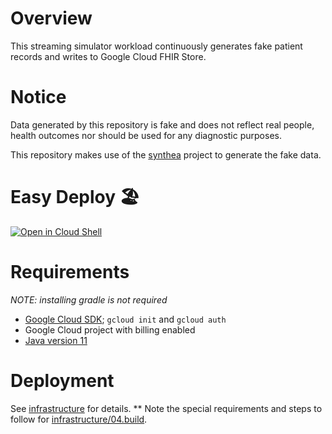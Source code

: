<!--
Copyright 2022 Google LLC

Licensed under the Apache License, Version 2.0 (the "License");
you may not use this file except in compliance with the License.
You may obtain a copy of the License at

    https://www.apache.org/licenses/LICENSE-2.0

Unless required by applicable law or agreed to in writing, software
distributed under the License is distributed on an "AS IS" BASIS,
WITHOUT WARRANTIES OR CONDITIONS OF ANY KIND, either express or implied.
See the License for the specific language governing permissions and
limitations under the License.
-->

# Overview

This streaming simulator workload continuously generates fake patient records
and writes to Google Cloud FHIR Store.

# Notice

Data generated by this repository is fake and does not reflect real people,
health outcomes nor should be used for any diagnostic purposes.

This repository makes use of the
[synthea](https://github.com/synthetichealth/synthea) project to generate the
fake data.

# Easy Deploy 🏖️

[![Open in Cloud Shell](https://gstatic.com/cloudssh/images/open-btn.svg)](https://shell.cloud.google.com/cloudshell/editor?cloudshell_git_repo=https%3A%2F%2Fgithub.com%2FGoogle-Health%2Fhealthcare-streaming-simulator&cloudshell_git_branch=01-open-cloud-shell&cloudshell_tutorial=cloud_shell_tutorial.md&shellonly=true)

# Requirements

*NOTE: installing gradle is not required*

- [Google Cloud SDK](https://cloud.google.com/sdk); `gcloud init` and
`gcloud auth`
- Google Cloud project with billing enabled
- [Java version 11](https://www.oracle.com/java/technologies/downloads/#java11)

# Deployment

See [infrastructure](infrastructure) for details.
** Note the special requirements and steps to follow for
[infrastructure/04.build](infrastructure/04.build/README.md).